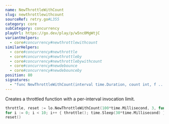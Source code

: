 ```yaml
---
name: NewThrottleWithCount
slug: newthrottlewithcount
sourceRef: retry.go#L355
category: core
subCategory: concurrency
playUrl: https://go.dev/play/p/w5nc0MgWtjC
variantHelpers:
  - core#concurrency#newthrottlewithcount
similarHelpers:
  - core#concurrency#newthrottle
  - core#concurrency#newthrottleby
  - core#concurrency#newthrottlebywithcount
  - core#concurrency#newdebounce
  - core#concurrency#newdebounceby
position: 80
signatures:
  - "func NewThrottleWithCount(interval time.Duration, count int, f ...func()) (throttle func(), reset func())"
---
```


Creates a throttled function with a per-interval invocation limit.

```go
throttle, reset := lo.NewThrottleWithCount(100*time.Millisecond, 3, func() { println("tick") })
for i := 0; i < 10; i++ { throttle(); time.Sleep(30*time.Millisecond) }
reset()
```


